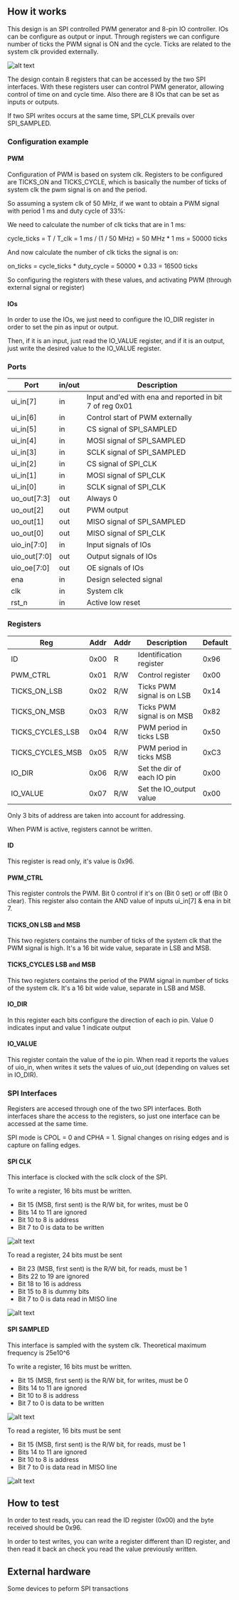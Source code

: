 <!---

This file is used to generate your project datasheet. Please fill in the information below and delete any unused
sections.

You can also include images in this folder and reference them in the markdown. Each image must be less than
512 kb in size, and the combined size of all images must be less than 1 MB.
-->

## How it works

This design is an SPI controlled PWM generator and 8-pin IO controller. IOs can be configure as output or input. Through registers we can configure number of ticks the PWM signal is ON and the cycle. Ticks are related to the system clk provided externally.

![alt text](https://github.com/djuara-rbz/tt_spi_pwm/blob/main/docs/block_diagram.JPG?raw=true)

The design contain 8 registers that can be accessed by the two SPI interfaces. With these registers user can control PWM generator, allowing control of time on and cycle time. Also there are 8 IOs that can be set as inputs or outputs.

If two SPI writes occurs at the same time, SPI_CLK prevails over SPI_SAMPLED. 

### Configuration example

#### PWM

Configuration of PWM is based on system clk. Registers to be configured are TICKS_ON and TICKS_CYCLE, which is basically the number of ticks of system clk the pwm signal is on and the period.

So assuming a system clk of 50 MHz, if we want to obtain a PWM signal with period 1 ms and duty cycle of 33%:

We need to calculate the number of clk ticks that are in 1 ms:

cycle_ticks = T / T_clk = 1 ms / (1 / 50 MHz) = 50 MHz * 1 ms = 50000 ticks

And now calculate the number of clk ticks the signal is on:

on_ticks = cycle_ticks * duty_cycle = 50000 * 0.33 = 16500 ticks

So configuring the registers with these values, and activating PWM (through external signal or register)

#### IOs

In order to use the IOs, we just need to configure the IO_DIR register in order to set the pin as input or output.

Then, if it is an input, just read the IO_VALUE register, and if it is an output, just write the desired value to the IO_VALUE register.

### Ports

| Port                 | in/out | Description                  |
|----------------------|--------|------------------------------|
|   ui_in[7]           |  in    | Input and'ed with ena and reported in bit 7 of reg 0x01 |
|   ui_in[6]           |  in    | Control start of PWM externally |
|   ui_in[5]           |  in    | CS signal of SPI_SAMPLED |
|   ui_in[4]           |  in    | MOSI signal of SPI_SAMPLED |
|   ui_in[3]           |  in    | SCLK signal of SPI_SAMPLED |
|   ui_in[2]           |  in    | CS signal of SPI_CLK |
|   ui_in[1]           |  in    | MOSI signal of SPI_CLK |
|   ui_in[0]           |  in    | SCLK signal of SPI_CLK |
|   uo_out[7:3]        |  out   | Always 0 |
|   uo_out[2]          |  out   | PWM output |
|   uo_out[1]          |  out   | MISO signal of SPI_SAMPLED |
|   uo_out[0]          |  out   | MISO signal of SPI_CLK |
|   uio_in[7:0]        |  in    | Input signals of IOs |
|   uio_out[7:0]       |  out   | Output signals of IOs |
|   uio_oe[7:0]        |  out   | OE signals of IOs |
|   ena                |  in    | Design selected signal |
|   clk                |  in    | System clk |
|   rst_n              |  in    | Active low reset |


### Registers

| Reg                 | Addr   | Addr | Description                  | Default |
|---------------------|--------|------|------------------------------|---------|
|   ID                |  0x00  | R    |  Identification register     |  0x96   |
|   PWM_CTRL          |  0x01  | R/W  |  Control register            |  0x00   |
|   TICKS_ON_LSB      |  0x02  | R/W  |  Ticks PWM signal is on LSB  |  0x14   |
|   TICKS_ON_MSB      |  0x03  | R/W  |  Ticks PWM signal is on MSB  |  0x82   |
|   TICKS_CYCLES_LSB  |  0x04  | R/W  |  PWM period in ticks LSB     |  0x50   |
|   TICKS_CYCLES_MSB  |  0x05  | R/W  |  PWM period in ticks MSB     |  0xC3   |
|   IO_DIR            |  0x06  | R/W  |  Set the dir of each IO pin  |  0x00   |
|   IO_VALUE          |  0x07  | R/W  |  Set the IO_output value     |  0x00   |

Only 3 bits of address are taken into account for addressing.

When PWM is active, registers cannot be written.

#### ID 

This register is read only, it's value is 0x96.

#### PWM_CTRL

This register controls the PWM. Bit 0 control if it's on (Bit 0 set) or off (Bit 0 clear). This register also contain the AND value of inputs ui_in[7] & ena in bit 7.

#### TICKS_ON LSB and MSB

This two registers contains the number of ticks of the system clk that the PWM signal is high. It's a 16 bit wide value, separate in LSB and MSB.

#### TICKS_CYCLES LSB and MSB

This two registers contains the period of the PWM signal in number of ticks of the system clk. It's a 16 bit wide value, separate in LSB and MSB.

#### IO_DIR

In this register each bits configure the direction of each io pin. Value 0 indicates input and value 1 indicate output

#### IO_VALUE

This register contain the value of the io pin. When read it reports the values of uio_in, when writes it sets the values of uio_out (depending on values set in IO_DIR).

### SPI Interfaces

Registers are accesed through one of the two SPI interfaces. Both interfaces share the access to the registers, so just one interface can be accessed at the same time.

SPI mode is CPOL = 0 and CPHA = 1. Signal changes on rising edges and is capture on falling edges.

#### SPI CLK

This interface is clocked with the sclk clock of the SPI.

To write a register, 16 bits must be written. 

- Bit 15 (MSB, first sent) is the R/W bit, for writes, must be 0
- Bits 14 to 11 are ignored
- Bit 10 to 8 is address
- Bit 7 to 0 is data to be written

![alt text](https://github.com/djuara-rbz/tt_spi_pwm/blob/main/docs/spi_clk_write.JPG?raw=true)

To read a register, 24 bits must be sent

- Bit 23 (MSB, first sent) is the R/W bit, for reads, must be 1
- Bits 22 to 19 are ignored
- Bit 18 to 16 is address
- Bit 15 to 8 is dummy bits
- Bit 7 to 0 is data read in MISO line

![alt text](https://github.com/djuara-rbz/tt_spi_pwm/blob/main/docs/spi_clk_read.JPG?raw=true)

#### SPI SAMPLED

This interface is sampled with the system clk. Theoretical maximum frequency is 25e10^6

To write a register, 16 bits must be written. 

- Bit 15 (MSB, first sent) is the R/W bit, for writes, must be 0
- Bits 14 to 11 are ignored
- Bit 10 to 8 is address
- Bit 7 to 0 is data to be written

![alt text](https://github.com/djuara-rbz/tt_spi_pwm/blob/main/docs/spi_sampled_write.JPG?raw=true)

To read a register, 16 bits must be sent

- Bit 15 (MSB, first sent) is the R/W bit, for reads, must be 1
- Bits 14 to 11 are ignored
- Bit 10 to 8 is address
- Bit 7 to 0 is data read in MISO line

![alt text](https://github.com/djuara-rbz/tt_spi_pwm/blob/main/docs/spi_sampled_read.JPG?raw=true)

## How to test

In order to test reads, you can read the ID register (0x00) and the byte received should be 0x96.

In order to test writes, you can write a register different than ID register, and then read it back an check
you read the value previously written.

## External hardware

Some devices to peform SPI transactions
